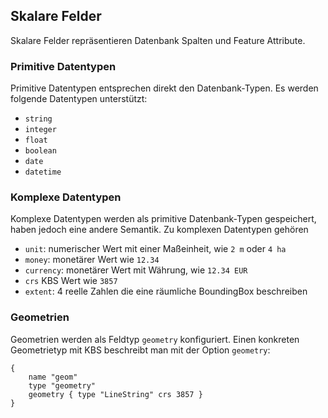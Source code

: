 ## Skalare Felder

Skalare Felder repräsentieren Datenbank Spalten und Feature Attribute.

### Primitive Datentypen

Primitive Datentypen entsprechen direkt den Datenbank-Typen. Es werden folgende Datentypen unterstützt:

- `string`
- `integer`
- `float`
- `boolean`
- `date`
- `datetime`

### Komplexe Datentypen

Komplexe Datentypen werden als primitive Datenbank-Typen gespeichert, haben jedoch eine andere Semantik. Zu komplexen Datentypen gehören

- `unit`: numerischer Wert mit einer Maßeinheit, wie `2 m` oder `4 ha`
- `money`: monetärer Wert wie `12.34`
- `currency`: monetärer Wert mit Währung, wie `12.34 EUR`
- `crs` KBS Wert wie `3857`
- `extent`: 4 reelle Zahlen die eine räumliche BoundingBox beschreiben

### Geometrien

Geometrien werden als Feldtyp `geometry` konfiguriert. Einen konkreten Geometrietyp mit KBS beschreibt man mit der Option `geometry`:

```
{
    name "geom"
    type "geometry"
    geometry { type "LineString" crs 3857 }
}
```





